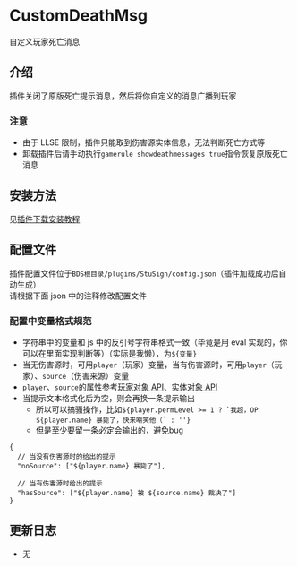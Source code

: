 <!-- markdownlint-disable MD031 MD033 MD036 -->

# CustomDeathMsg

自定义玩家死亡消息

## 介绍

插件关闭了原版死亡提示消息，然后将你自定义的消息广播到玩家

### 注意

- 由于 LLSE 限制，插件只能取到伤害源实体信息，无法判断死亡方式等
- 卸载插件后请手动执行`gamerule showdeathmessages true`指令恢复原版死亡消息

## 安装方法

见[插件下载安装教程](tutorial.md)

## 配置文件

插件配置文件位于`BDS根目录/plugins/StuSign/config.json`（插件加载成功后自动生成）  
请根据下面 json 中的注释修改配置文件

### 配置中变量格式规范

- 字符串中的变量和 js 中的反引号字符串格式一致（毕竟是用 eval 实现的，你可以在里面实现判断等）（实际是我懒），为`${变量}`
- 当无伤害源时，可用`player`（玩家）变量，当有伤害源时，可用`player`（玩家）、`source`（伤害来源）变量
- `player`、`source`的属性参考[玩家对象 API](https://docs.litebds.com/zh_CN/Development/GameAPI/Player.html#%E7%8E%A9%E5%AE%B6%E5%AF%B9%E8%B1%A1-%E5%B1%9E%E6%80%A7)、[实体对象 API](https://docs.litebds.com/zh_CN/Development/GameAPI/Entity.html#%E5%AE%9E%E4%BD%93%E5%AF%B9%E8%B1%A1-%E5%B1%9E%E6%80%A7)
- 当提示文本格式化后为空，则会再换一条提示输出
  - 所以可以搞骚操作，比如`` ${player.permLevel >= 1 ? `我超，OP ${player.name} 暴毙了，快来嘲笑他（` : ''} ``
  - 但是至少要留一条必定会输出的，避免bug

```jsonc
{
  // 当没有伤害源时的给出的提示
  "noSource": ["${player.name} 暴毙了"],

  // 当有伤害源时给出的提示
  "hasSource": ["${player.name} 被 ${source.name} 裁决了"]
}
```

## 更新日志

- 无
